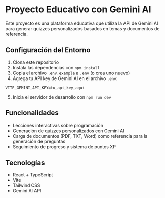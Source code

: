 # Proyecto Educativo con Gemini AI

Este proyecto es una plataforma educativa que utiliza la API de Gemini AI para generar quizzes personalizados basados en temas y documentos de referencia.

## Configuración del Entorno

1. Clona este repositorio
2. Instala las dependencias con `npm install`
3. Copia el archivo `.env.example` a `.env` (o crea uno nuevo)
4. Agrega tu API key de Gemini AI en el archivo `.env`:

```
VITE_GEMINI_API_KEY=tu_api_key_aqui
```

5. Inicia el servidor de desarrollo con `npm run dev`

## Funcionalidades

- Lecciones interactivas sobre programación
- Generación de quizzes personalizados con Gemini AI
- Carga de documentos (PDF, TXT, Word) como referencia para la generación de preguntas
- Seguimiento de progreso y sistema de puntos XP

## Tecnologías

- React + TypeScript
- Vite
- Tailwind CSS
- Gemini AI API
